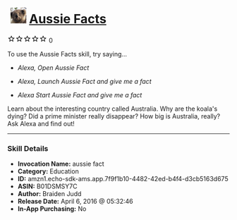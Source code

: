# &nbsp;<img src="skill_icon" alt="Aussie Facts icon" width="36"> [Aussie Facts](http://alexa.amazon.com/#skills/amzn1.echo-sdk-ams.app.7f9f1b10-4482-42ed-b4f4-d3cb5163d675)
![0 stars](../../images/ic_star_border_black_18dp_1x.png)![0 stars](../../images/ic_star_border_black_18dp_1x.png)![0 stars](../../images/ic_star_border_black_18dp_1x.png)![0 stars](../../images/ic_star_border_black_18dp_1x.png)![0 stars](../../images/ic_star_border_black_18dp_1x.png) 0

To use the Aussie Facts skill, try saying...

* *Alexa, Open Aussie Fact*

* *Alexa, Launch Aussie Fact and give me a fact*

* *Alexa Start Aussie Fact and give me a fact*

Learn about the interesting country called Australia. Why are the koala's dying? Did a prime minister really disappear? How big is Australia, really? Ask Alexa and find out!

***

### Skill Details

* **Invocation Name:** aussie fact
* **Category:** Education
* **ID:** amzn1.echo-sdk-ams.app.7f9f1b10-4482-42ed-b4f4-d3cb5163d675
* **ASIN:** B01DSMSY7C
* **Author:** Braiden Judd
* **Release Date:** April 6, 2016 @ 05:32:46
* **In-App Purchasing:** No
